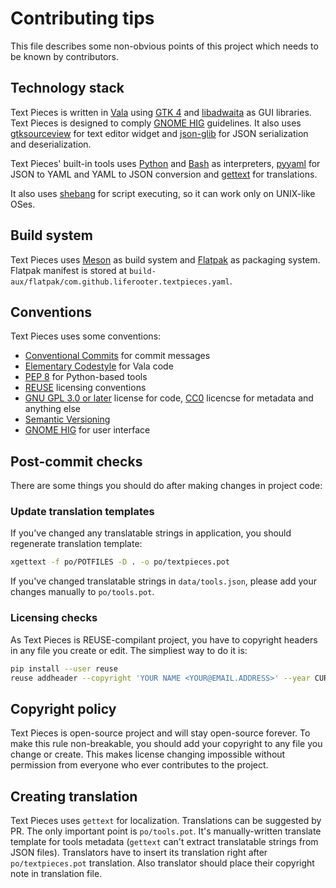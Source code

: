<!--
SPDX-FileCopyrightText: 2022 Gleb Smirnov <glebsmirnov0708@gmail.com>

SPDX-License-Identifier: CC0-1.0
-->

# Contributing tips

This file describes some non-obvious points of this project which needs to be known by contributors.

## Technology stack

Text Pieces is written in [Vala](https://wiki.gnome.org/Projects/Vala) using [GTK 4](https://gtk.org) and [libadwaita](https://gitlab.gnome.org/GNOME/libadwaita/) as GUI libraries. Text Pieces is designed to comply [GNOME HIG](https://developer.gnome.org/hig) guidelines. It also uses [gtksourceview](https://gitlab.gnome.org/GNOME/gtksourceview) for text editor widget and [json-glib](https://gitlab.gnome.org/GNOME/json-glib/) for JSON serialization and deserialization.

Text Pieces' built-in tools uses [Python](https://www.python.org/) and [Bash](https://www.gnu.org/software/bash/) as interpreters, [pyyaml](https://pyyaml.org/) for JSON to YAML and YAML to JSON conversion and [gettext](https://www.gnu.org/software/gettext/) for translations.

It also uses [shebang](https://wikipedia.org/en/Shebang_(Unix)) for script executing, so it can work only on UNIX-like OSes.

## Build system

Text Pieces uses [Meson](https://mesonbuild.com) as build system and [Flatpak](https://flatpak.org) as packaging system. Flatpak manifest is stored at `build-aux/flatpak/com.github.liferooter.textpieces.yaml`.

## Conventions

Text Pieces uses some conventions:
- [Conventional Commits](https://www.conventionalcommits.org/en/v1.0.0/) for commit messages
- [Elementary Codestyle](https://docs.elementary.io/develop/writing-apps/code-style) for Vala code
- [PEP 8](https://peps.python.org/pep-0008/) for Python-based tools
- [REUSE](https://reuse.software/) licensing conventions
- [GNU GPL 3.0 or later](https://www.gnu.org/licenses/gpl-3.0.en.html) license for code, [CC0](https://creativecommons.org/share-your-work/public-domain/cc0) licencse for metadata and anything else
- [Semantic Versioning](https://semver.org/)
- [GNOME HIG](https://developer.gnome.org/hig) for user interface

## Post-commit checks

There are some things you should do after making changes in project code:

### Update translation templates

If you've changed any translatable strings in application, you should regenerate translation template:

```bash
xgettext -f po/POTFILES -D . -o po/textpieces.pot
```

If you've changed translatable strings in `data/tools.json`, please add your changes manually to `po/tools.pot`.

### Licensing checks

As Text Pieces is REUSE-compilant project, you have to copyright headers in any file you create or edit. The simpliest way to do it is:

```bash
pip install --user reuse
reuse addheader --copyright 'YOUR NAME <YOUR@EMAIL.ADDRESS>' --year CURRENT_YEAR LICENSE_NAME FILE_NAME
```

## Copyright policy

Text Pieces is open-source project and will stay open-source forever. To make this rule non-breakable, you should add your copyright to any file you change or create. This makes license changing impossible without permission from everyone who ever contributes to the project.

## Creating translation

Text Pieces uses `gettext` for localization. Translations can be suggested by PR. The only important point is `po/tools.pot`. It's manually-written translate template for tools metadata (`gettext` can't extract translatable strings from JSON files). Translators have to insert its translation right after `po/textpieces.pot` translation. Also translator should place their copyright note in translation file.

